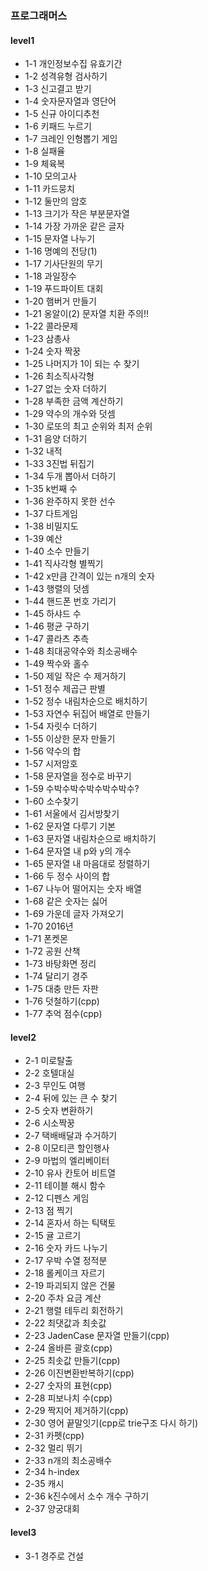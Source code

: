 ### 프로그래머스

#### level1

- 1-1 개인정보수집 유효기간
- 1-2 성격유형 검사하기
- 1-3 신고결고 받기
- 1-4 숫자문자열과 영단어
- 1-5 신규 아이디추천
- 1-6 키패드 누르기
- 1-7 크레인 인형뽑기 게임
- 1-8 실패율
- 1-9 체육복
- 1-10 모의고사
- 1-11 카드뭉치
- 1-12 둘만의 암호
- 1-13 크기가 작은 부분문자열
- 1-14 가장 가까운 같은 글자
- 1-15 문자열 나누기
- 1-16 명예의 전당(1)
- 1-17 기사단원의 무기
- 1-18 과일장수
- 1-19 푸드파이트 대회
- 1-20 햄버거 만들기
- 1-21 옹알이(2)  문자열 치환 주의!!
- 1-22 콜라문제
- 1-23 삼총사
- 1-24 숫자 짝꿍
- 1-25 나머지가 1이 되는 수 찾기
- 1-26 최소직사각형
- 1-27 없는 숫자 더하기
- 1-28 부족한 금액 계산하기
- 1-29 약수의 개수와 덧셈
- 1-30 로또의 최고 순위와 최저 순위
- 1-31 음양 더하기
- 1-32 내적
- 1-33 3진법 뒤집기
- 1-34 두개 뽑아서 더하기
- 1-35 k번째 수
- 1-36 완주하지 못한 선수
- 1-37 다트게임
- 1-38 비밀지도
- 1-39 예산
- 1-40 소수 만들기
- 1-41 직사각형 별찍기
- 1-42 x만큼 간격이 있는 n개의 숫자
- 1-43 행렬의 덧셈
- 1-44 핸드폰 번호 가리기
- 1-45 하샤드 수
- 1-46 평균 구하기
- 1-47 콜라츠 추측
- 1-48 최대공약수와 최소공배수
- 1-49 짝수와 홀수
- 1-50 제일 작은 수 제거하기
- 1-51 정수 제곱근 판별
- 1-52 정수 내림차순으로 배치하기
- 1-53 자연수 뒤집어 배열로 만들기
- 1-54 자릿수 더하기
- 1-55 이상한 문자 만들기
- 1-56 약수의 합
- 1-57 시저암호
- 1-58 문자열을 정수로 바꾸기
- 1-59 수박수박수박수박수박수?
- 1-60 소수찾기
- 1-61 서울에서 김서방찾기
- 1-62 문자열 다루기 기본
- 1-63 문자열 내림차순으로 배치하기
- 1-64 문자열 내 p와 y의 개수
- 1-65 문자열 내 마음대로 정렬하기
- 1-66 두 정수 사이의 합
- 1-67 나누어 떨어지는 숫자 배열
- 1-68 같은 숫자는 싫어
- 1-69 가운데 글자 가져오기
- 1-70 2016년
- 1-71 폰켓몬
- 1-72 공원 산책
- 1-73 바탕화면 정리
- 1-74 달리기 경주
- 1-75 대충 만든 자판
- 1-76 덧철하기(cpp)
- 1-77 추억 점수(cpp)

#### level2

- 2-1 미로탈출
- 2-2 호텔대실
- 2-3 무인도 여행
- 2-4 뒤에 있는 큰 수 찾기
- 2-5 숫자 변환하기
- 2-6 시소짝꿍
- 2-7 택배배달과 수거하기
- 2-8 이모티콘 할인행사
- 2-9 마법의 엘리베이터
- 2-10 유사 칸토어 비트열
- 2-11 테이블 해시 함수
- 2-12 디펜스 게임
- 2-13 점 찍기
- 2-14 혼자서 하는 틱택토
- 2-15 귤 고르기
- 2-16 숫자 카드 나누기
- 2-17 우박 수열 정적분
- 2-18 롤케이크 자르기
- 2-19 파괴되지 않은 건물
- 2-20 주차 요금 계산
- 2-21 행렬 테두리 회전하기
- 2-22 최댓값과 최솟값
- 2-23 JadenCase 문자열 만들기(cpp)
- 2-24 올바른 괄호(cpp)
- 2-25 최솟값 만들기(cpp)
- 2-26 이진변환반복하기(cpp)
- 2-27 숫자의 표현(cpp)
- 2-28 피보나치 수(cpp)
- 2-29 짝지어 제거하기(cpp)
- 2-30 영어 끝말잇기(cpp로 trie구조 다시 하기)
- 2-31 카펫(cpp)
- 2-32 멀리 뛰기
- 2-33 n개의 최소공배수
- 2-34 h-index
- 2-35 캐시
- 2-36 k진수에서 소수 개수 구하기
- 2-37 양궁대회

#### level3
- 3-1 경주로 건설